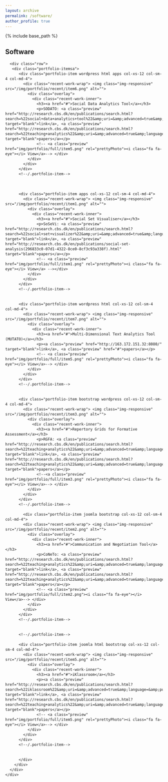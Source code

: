 ```yaml
---
layout: archive
permalink: /software/
author_profile: true
---
```


{% include base_path %}


<!-- Section: about -->
<section id="software" class="home-section parallax-window1">
  <div class="heading-about">
  <div class="container w-100 p-0 m-0">
    <div class="row">
      <div class="col-lg-8 col-lg-offset-2 m-0">
        <div class="wow bounceInDown m-0" data-wow-delay="0.4s">
          <div class="section-heading">
              <h2 class="text-left">Software</h2>
            </div>
          </div>
        </div>
      </div>
    </div>
  </div>
  <div class="container w-100 m-0 p-0">
     <div class="col-lg-10 col-lg-offset-1 p-0 w-100">
    <div id="portfolio">
      <!-- <ul class="portfolio-filter text-center">
        <li><a class="btn btn-default active" href="#" data-filter="*">All Works</a></li>
        <li><a class="btn btn-default" href="#" data-filter=".bootstrap">Software</a></li>
        <li><a class="btn btn-default" href="#" data-filter=".html">App</a></li>
        <li><a class="btn btn-default" href="#" data-filter=".wordpress">Web Development</a></li>
      </ul>-->
      <!--/#portfolio-filter-->

      <div class="row">
       <div class="portfolio-itemsa">
          <div class="portfolio-item wordpress html apps col-xs-12 col-sm-4 col-md-4">
            <div class="recent-work-wrap"> <img class="img-responsive" src="/img/portfolio/recent/item6.png" alt="">
              <div class="overlay">
                <div class="recent-work-inner">
                  <h3><a href="#">Social Data Analytics Tool</a></h3>
                  <p>SODATO: <a class="preview" href="http://research.cbs.dk/en/publications/search.html?search=%22social+data+analytics+tool%22&amp;uri=&amp;advanced=true&amp;language=&amp;publicationYearsFrom=&amp;publicationYearsTo=&amp;publicationYearsSubmittedFrom=&amp;publicationYearsSubmittedTo=&amp;publicationcategory=&amp;peerreview=" target="blank">link</a>, <a class="preview" href="http://research.cbs.dk/en/publications/search.html?search=%22teaching+analytics%22&amp;uri=&amp;advanced=true&amp;language=&amp;publicationYearsFrom=&amp;publicationYearsTo=&amp;publicationYearsSubmittedFrom=&amp;publicationYearsSubmittedTo=&amp;publicationcategory=&amp;peerreview=" target="blank">papers</a></p>
                  <!-- <a class="preview" href="img/portfolio/full/item5.png" rel="prettyPhoto"><i class="fa fa-eye"></i> View</a>--> </div>
              </div>
            </div>
          </div>
          <!--/.portfolio-item-->



          <div class="portfolio-item apps col-xs-12 col-sm-4 col-md-4">
            <div class="recent-work-wrap"> <img class="img-responsive" src="/img/portfolio/recent/item1.png" alt="">
              <div class="overlay">
                <div class="recent-work-inner">
                  <h3><a href="#">Social Set Visualiser</a></h3>
                  <p>SoSeVi: <a class="preview" href="http://research.cbs.dk/en/publications/search.html?search=%22social+set+visualizer%22&amp;uri=&amp;advanced=true&amp;language=&amp;publicationYearsFrom=&amp;publicationYearsTo=&amp;publicationYearsSubmittedFrom=&amp;publicationYearsSubmittedTo=&amp;publicationcategory=&amp;peerreview=" target="blank">link</a>, <a class="preview" href="http://research.cbs.dk/en/publications/social-set-analysis(296833c0-07d1-4322-8ce0-8cf3c93a338f).html" target="blank">papers</a></p>
                  <!-- <a class="preview" href="img/portfolio/full/item1.png" rel="prettyPhoto"><i class="fa fa-eye"></i> View</a> --></div>
              </div>
            </div>
          </div>
          <!--/.portfolio-item-->


          <div class="portfolio-item wordpress html col-xs-12 col-sm-4 col-md-4">
            <div class="recent-work-wrap"> <img class="img-responsive" src="/img/portfolio/recent/item7.png" alt="">
              <div class="overlay">
                <div class="recent-work-inner">
                  <h3><a href="#">Multi-Dimensional Text Analytics Tool (MUTATO)</a></h3>
                  <p><a class="preview" href="http://163.172.151.32:8080/" target="blank">link</a>, <a class="preview" href="#">papers</a></p>
                  <!-- <a class="preview" href="img/portfolio/full/item5.png" rel="prettyPhoto"><i class="fa fa-eye"></i> View</a>--> </div>
              </div>
            </div>
          </div>
          <!--/.portfolio-item-->


          <div class="portfolio-item bootstrap wordpress col-xs-12 col-sm-4 col-md-4">
            <div class="recent-work-wrap"> <img class="img-responsive" src="/img/portfolio/recent/item3.png" alt="">
              <div class="overlay">
                <div class="recent-work-inner">
                  <h3><a href="#">Repertory Grids for Formative Assessment</a></h3>
                  <p>RGFA: <a class="preview" href="http://research.cbs.dk/en/publications/search.html?search=%22teaching+analytics%22&amp;uri=&amp;advanced=true&amp;language=&amp;publicationYearsFrom=&amp;publicationYearsTo=&amp;publicationYearsSubmittedFrom=&amp;publicationYearsSubmittedTo=&amp;publicationcategory=&amp;peerreview=" target="blank">link</a>, <a class="preview" href="http://research.cbs.dk/en/publications/search.html?search=%22teaching+analytics%22&amp;uri=&amp;advanced=true&amp;language=&amp;publicationYearsFrom=&amp;publicationYearsTo=&amp;publicationYearsSubmittedFrom=&amp;publicationYearsSubmittedTo=&amp;publicationcategory=&amp;peerreview=" target="blank">papers</a></p>
                  <!--<a class="preview" href="img/portfolio/full/item3.png" rel="prettyPhoto"><i class="fa fa-eye"></i> View</a>--> </div>
              </div>
            </div>
          </div>
          <!--/.portfolio-item-->

            <div class="portfolio-item joomla bootstrap col-xs-12 col-sm-4 col-md-4">
            <div class="recent-work-wrap"> <img class="img-responsive" src="/img/portfolio/recent/item2.png" alt="">
              <div class="overlay">
                <div class="recent-work-inner">
                  <h3><a href="#">Communication and Negotiation Tool</a></h3>
                  <p>CoNeTo: <a class="preview" href="http://research.cbs.dk/en/publications/search.html?search=%22teaching+analytics%22&amp;uri=&amp;advanced=true&amp;language=&amp;publicationYearsFrom=&amp;publicationYearsTo=&amp;publicationYearsSubmittedFrom=&amp;publicationYearsSubmittedTo=&amp;publicationcategory=&amp;peerreview=" target="blank">link</a>, <a class="preview" href="http://research.cbs.dk/en/publications/search.html?search=%22teaching+analytics%22&amp;uri=&amp;advanced=true&amp;language=&amp;publicationYearsFrom=&amp;publicationYearsTo=&amp;publicationYearsSubmittedFrom=&amp;publicationYearsSubmittedTo=&amp;publicationcategory=&amp;peerreview=" target="blank">papers</a></p>
                  <!-- <a class="preview" href="img/portfolio/full/item2.png"><i class="fa fa-eye"></i> View</a>--> </div>
              </div>
            </div>
          </div>
          <!--/.portfolio-item-->


          <!--/.portfolio-item-->

          <div class="portfolio-item joomla html bootstrap col-xs-12 col-sm-4 col-md-4">
            <div class="recent-work-wrap"> <img class="img-responsive" src="/img/portfolio/recent/item5.png" alt="">
              <div class="overlay">
                <div class="recent-work-inner">
                  <h3><a href="#">iKlassroom</a></h3>
                  <p><a class="preview" href="http://research.cbs.dk/en/publications/search.html?search=%22iklassroom%22&amp;uri=&amp;advanced=true&amp;language=&amp;publicationYearsFrom=&amp;publicationYearsTo=&amp;publicationYearsSubmittedFrom=&amp;publicationYearsSubmittedTo=&amp;publicationcategory=&amp;peerreview=" target="blank">link</a>, <a class="preview" href="http://research.cbs.dk/en/publications/search.html?search=%22teaching+analytics%22&amp;uri=&amp;advanced=true&amp;language=&amp;publicationYearsFrom=&amp;publicationYearsTo=&amp;publicationYearsSubmittedFrom=&amp;publicationYearsSubmittedTo=&amp;publicationcategory=&amp;peerreview=" target="blank">papers</a></p>
                  <!-- <a class="preview" href="img/portfolio/full/item5.png" rel="prettyPhoto"><i class="fa fa-eye"></i> View</a>--> </div>
              </div>
            </div>
          </div>
          <!--/.portfolio-item-->


          </div>
        </div>
      </div>
    </div>
  </div>
</section>
<!-- /Section: about -->
